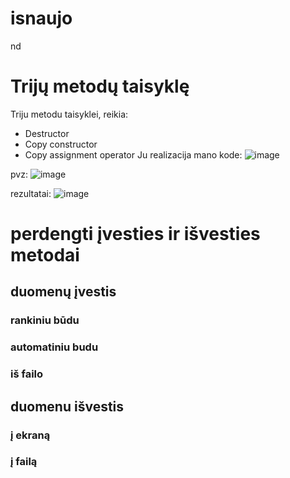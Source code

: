 # isnaujo
nd
# Trijų metodų taisyklę
Triju metodu taisyklei, reikia:
*  Destructor
* Copy constructor
* Copy assignment operator
Ju realizacija mano kode:
![image](https://github.com/GabijaF/Isnaujo2/assets/145053488/26c22e2c-c7ec-43c1-99d9-dd7368ddac47)

pvz:
![image](https://github.com/GabijaF/Isnaujo2/assets/145053488/0b7009dc-6170-49c9-83f3-c7295a28ac6c)

rezultatai:
![image](https://github.com/GabijaF/Isnaujo2/assets/145053488/8c985f95-13c5-493d-8ae5-69ad2188e000)

# perdengti įvesties ir išvesties metodai 
## duomenų įvestis 
### rankiniu būdu
### automatiniu budu
### iš failo

## duomenu išvestis
### į ekraną
### į failą
